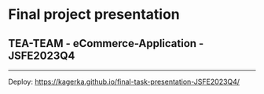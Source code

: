 # Final project presentation
## TEA-TEAM - eCommerce-Application - JSFE2023Q4
-----
Deploy: https://kagerka.github.io/final-task-presentation-JSFE2023Q4/
